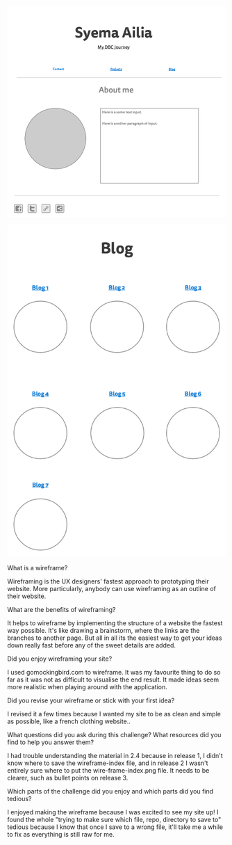![Wireframed index](/week-2/imgs/wireframe-index.png)

![Wireframed blog](/week-2/imgs/wireframe-blog-index.png)


What is a wireframe?

Wireframing is the UX designers' fastest approach to prototyping their website. More particularly, anybody can use wireframing as an outline of their website.

What are the benefits of wireframing?

It helps to wireframe by implementing the structure of a website the fastest way possible. It's like drawing a brainstorm, where the links are the branches to another page. But all in all its the easiest way to get your ideas down really fast before any of the sweet details are added.

Did you enjoy wireframing your site?

I used gomockingbird.com to wireframe. It was my favourite thing to do so far as it was not as difficult to visualise the end result. It made ideas seem more realistic when playing around with the application.

Did you revise your wireframe or stick with your first idea?

I revised it a few times because I wanted my site to be as clean and simple as possible, like a french clothing website..

What questions did you ask during this challenge? What resources did you find to help you answer them?

I had trouble understanding the material in 2.4 because in release 1, I didn't know where to save the wireframe-index file, and in release 2 I wasn't entirely sure where to put the wire-frame-index.png file. It needs to be clearer, such as bullet points on release 3.

Which parts of the challenge did you enjoy and which parts did you find tedious?

I enjoyed making the wireframe because I was excited to see my site up! I found the whole "trying to make sure which file, repo, directory to save to" tedious because I know that once I save to a wrong file, it'll take me a while to fix as everything is still raw for me.